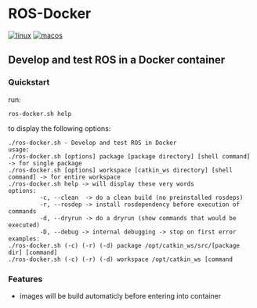 # ROS-Docker
[![linux](https://github.com/autonomousrobotshq/ROS-Docker/workflows/Linux/badge.svg)](https://github.com/autonomousrobotshq/ROS-Docker/actions?workflow=Linux)
[![macos](https://github.com/autonomousrobotshq/ROS-Docker/workflows/MacOS/badge.svg)](https://github.com/autonomousrobotshq/ROS-Docker/actions?workflow=MacOS)
## Develop and test ROS in a Docker container

### Quickstart

run:

    ros-docker.sh help

to display the following options:

    ./ros-docker.sh - Develop and test ROS in Docker
    usage:
    ./ros-docker.sh [options] package [package directory] [shell command] -> for single package
    ./ros-docker.sh [options] workspace [catkin_ws directory] [shell command] -> for entire workspace
    ./ros-docker.sh help -> will display these very words
    options:
             -c, --clean  -> do a clean build (no preinstalled rosdeps)
             -r, --rosdep -> install rosdependency before execution of commands
             -d, --dryrun -> do a dryrun (show commands that would be executed)
             -D, --debug -> internal debugging -> stop on first error
    examples:
    ./ros-docker.sh (-c) (-r) (-d) package /opt/catkin_ws/src/[package dir] [command]
    ./ros-docker.sh (-c) (-r) (-d) workspace /opt/catkin_ws [command

### Features

* images will be build automaticly before entering into container
